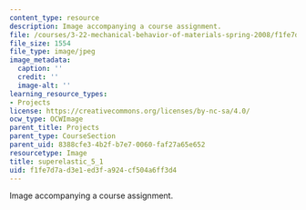 ```yaml
---
content_type: resource
description: Image accompanying a course assignment.
file: /courses/3-22-mechanical-behavior-of-materials-spring-2008/f1fe7d7ad3e1ed3fa924cf504a6ff3d4_superelastic_5_1.jpg
file_size: 1554
file_type: image/jpeg
image_metadata:
  caption: ''
  credit: ''
  image-alt: ''
learning_resource_types:
- Projects
license: https://creativecommons.org/licenses/by-nc-sa/4.0/
ocw_type: OCWImage
parent_title: Projects
parent_type: CourseSection
parent_uid: 8388cfe3-4b2f-b7e7-0060-faf27a65e652
resourcetype: Image
title: superelastic_5_1
uid: f1fe7d7a-d3e1-ed3f-a924-cf504a6ff3d4
---
```

Image accompanying a course assignment.
